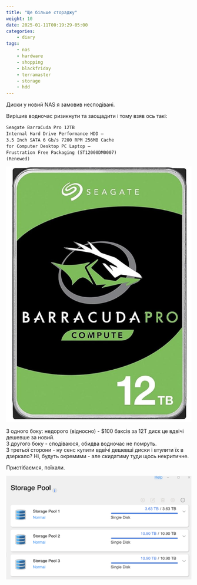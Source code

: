 ```yaml
---
title: "Ще більше стораджу"
weight: 10
date: 2025-01-11T00:19:29-05:00
categories:
    - diary
tags:
    - nas
    - hardware
    - shopping
    - blackfriday
    - terramaster
    - storage
    - hdd
---
```

Диски у новий NAS я замовив несподівані.
<!--more-->
Вирішив водночас ризикнути та заощадити і тому взяв ось такі:

```txt
Seagate BarraCuda Pro 12TB
Internal Hard Drive Performance HDD –
3.5 Inch SATA 6 Gb/s 7200 RPM 256MB Cache
for Computer Desktop PC Laptop –
Frustration Free Packaging (ST12000DM0007)
(Renewed)
```

 ![alt text](image.png)

З одного боку: недорого (відносно) - $100 баксів за 12T диск це вдвічі дешевше за новий.  
З другого боку - сподіваюся, обидва водночас не помруть.  
З третьої сторони - ну сенс купити вдвічі дешевші диски і втулити їх в дзеркало? Ні, будуть окремими - але скидатиму туди щось некритичне.

Пристібаємся, поїхали.

![alt text](image-1.png)
